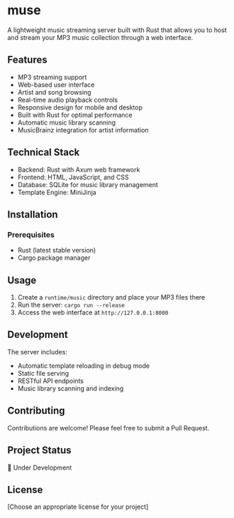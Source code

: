 # muse

A lightweight music streaming server built with Rust that allows you to host and stream your MP3 music collection through a web interface.

## Features
- MP3 streaming support
- Web-based user interface
- Artist and song browsing
- Real-time audio playback controls
- Responsive design for mobile and desktop
- Built with Rust for optimal performance
- Automatic music library scanning
- MusicBrainz integration for artist information

## Technical Stack
- Backend: Rust with Axum web framework
- Frontend: HTML, JavaScript, and CSS
- Database: SQLite for music library management
- Template Engine: MiniJinja

## Installation

### Prerequisites
- Rust (latest stable version)
- Cargo package manager

## Usage

1. Create a `runtime/music` directory and place your MP3 files there
2. Run the server: `cargo run --release`
3. Access the web interface at `http://127.0.0.1:8000`
## Development

The server includes:
- Automatic template reloading in debug mode
- Static file serving
- RESTful API endpoints
- Music library scanning and indexing

## Contributing
Contributions are welcome! Please feel free to submit a Pull Request.

## Project Status
🚧 Under Development

## License
[Choose an appropriate license for your project]
